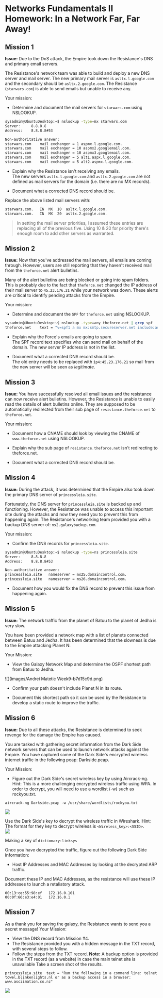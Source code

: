 # Networks Fundamentals II Homework: In a Network Far, Far Away!

## Mission 1

**Issue:** Due to the DoS attack, the Empire took down the Resistance's DNS and primary email servers.

The Resistance's network team was able to build and deploy a new DNS server and mail server.
The new primary mail server is `asltx.l.google.com` and the secondary should be `asltx.2.google.com`.
The Resistance (`starwars.com`) is able to send emails but unable to receive any.

Your mission:

* Determine and document the mail servers for `starwars.com` using NSLOOKUP.

```bash
sysadmin@UbuntuDesktop:~$ nslookup -type=mx starwars.com
Server:		8.8.8.8
Address:	8.8.8.8#53

Non-authoritative answer:
starwars.com	mail exchanger = 1 aspmx.l.google.com.
starwars.com	mail exchanger = 10 aspmx2.googlemail.com.
starwars.com	mail exchanger = 10 aspmx3.googlemail.com.
starwars.com	mail exchanger = 5 alt1.aspx.l.google.com.
starwars.com	mail exchanger = 5 alt2.aspmx.l.google.com.
```

* Explain why the Resistance isn't receiving any emails.  
The new servers `asltx.l.google.com` and `asltx.2.google.com` are not defined as mail servers for the domain (i.e. there are no MX records).

* Document what a corrected DNS record should be.  

Replace the above listed mail servers with:  
```bash
starwars.com.   IN  MX  10  asltx.l.google.com.
starwars.com.   IN  MX  20  asltx.2.google.com.
```
> In setting the mail server priorities, I assumed these entries are replacing all of the previous five. Using 10 & 20 for priority there's enough room to add other servers as warranted.
## Mission 2

**Issue:** Now that you've addressed the mail servers, all emails are coming through. However, users are still reporting that they haven't received mail from the `theforce.net` alert bulletins.

Many of the alert bulletins are being blocked or going into spam folders. This is probably due to the fact that `theforce.net` changed the IP address of their mail server to `45.23.176.21` while your network was down. These alerts are critical to identify pending attacks from the Empire.

Your mission:

* Determine and document the `SPF` for `theforce.net` using NSLOOKUP.   
```bash
sysadmin@UbuntuDesktop:~$ nslookup -type=any theforce.net | grep spf
theforce.net	text = "v=spf1 a mx mx:smtp.secureserver.net include:aspmx.googlemail.com ip4:104.156.250.80 ip4:45.63.15.159 ip4:45.63.4.215"
```

* Explain why the Force's emails are going to spam.  
The SPF record text specifies who can send mail on behalf of the domain. The new server IP address is not in the list.

* Document what a corrected DNS record should be.  
The old entry needs to be replaced with `ip4:45.23.176.21` so mail from the new server will be seen as *legitimate*.
## Mission 3

**Issue:** You have successfully resolved all email issues and the resistance can now receive alert bulletins. However, the Resistance is unable to easily read the details of alert bulletins online. They are supposed to be automatically redirected from their sub page of `resistance.theforce.net`  to `theforce.net`.

Your mission:

* Document how a CNAME should look by viewing the CNAME of `www.theforce.net` using NSLOOKUP.

* Explain why the sub page of `resistance.theforce.net` isn't redirecting to theforce.net.

* Document what a corrected DNS record should be.

## Mission 4

**Issue:** During the attack, it was determined that the Empire also took down the primary DNS server of `princessleia.site`.

Fortunately, the DNS server for `princessleia.site` is backed up and functioning.
However, the Resistance was unable to access this important site during the attacks and now they need you to prevent this from happening again. The Resistance's networking team provided you with a backup DNS server of: `ns2.galaxybackup.com`.

Your mission:

* Confirm the DNS records for `princessleia.site`.
```bash
sysadmin@UbuntuDesktop:~$ nslookup -type=ns princessleia.site
Server:		8.8.8.8
Address:	8.8.8.8#53

Non-authoritative answer:
princessleia.site	nameserver = ns25.domaincontrol.com.
princessleia.site	nameserver = ns26.domaincontrol.com.
```
* Document how you would fix the DNS record to prevent this issue from happening again.

## Mission 5

**Issue:** The network traffic from the planet of Batuu to the planet of Jedha is very slow.

You have been provided a network map with a list of planets connected between Batuu and Jedha. It has been determined that the slowness is due to the Empire attacking Planet N.

Your Mission:

* View the Galaxy Network Map and determine the OSPF shortest path from Batuu to Jedha.

![](images/Andrei Matetic Week9-b7d15c9d.png)

* Confirm your path doesn't include Planet N in its route.

* Document this shortest path so it can be used by the Resistance to develop a static route to improve the traffic.

## Mission 6

**Issue:** Due to all these attacks, the Resistance is determined to seek revenge for the damage the Empire has caused.

You are tasked with gathering secret information from the Dark Side network servers that can be used to launch network attacks against the Empire.
You have captured some of the Dark Side's encrypted wireless internet traffic in the following pcap: Darkside.pcap.

Your Mission:

* Figure out the Dark Side's secret wireless key by using Aircrack-ng. Hint: This is a more challenging encrypted wireless traffic using WPA. In order to decrypt, you will need to use a wordlist (-w) such as rockyou.txt.

`aircrack-ng Darkside.pcap -w /usr/share/wordlists/rockyou.txt`

![](images/aircrack.png)

Use the Dark Side's key to decrypt the wireless traffic in Wireshark. Hint: The format for they key to decrypt wireless is `<Wireless_key>:<SSID>`.  
![](images/w9SSID.png)

Making a key of  `dictionary:linksys`  

Once you have decrypted the traffic, figure out the following Dark Side information:

* Host IP Addresses and MAC Addresses by looking at the decrypted ARP traffic.

Document these IP and MAC Addresses, as the resistance will use these IP addresses to launch a retaliatory attack.

```
00:13:ce:55:98:ef   172.16.0.101
00:0f:66:e3:e4:01   172.16.0.1
```  

## Mission 7

As a thank you for saving the galaxy, the Resistance wants to send you a secret message!
Your Mission:

* View the DNS record from Mission #4.
* The Resistance provided you with a hidden message in the TXT record, with several steps to follow.
* Follow the steps from the TXT record.
**Note:** A backup option is provided in the TXT record (as a website) in case the main telnet site is unavailable Take a screen shot of the results.

`princessleia.site	text = "Run the following in a command line: telnet towel.blinkenlights.nl or as a backup access in a browser: www.asciimation.co.nz"`

![](images/sw.png)
